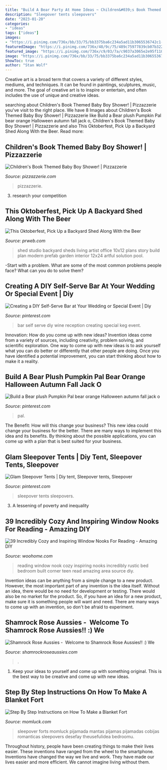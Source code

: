 ```yaml
---
title: "Build A Bear Party At Home Ideas ~ Children&#039;s Book Themed Baby Boy Shower!"
description: "Sleepover tents sleepovers"
date: "2023-01-20"
categories:
- "ideas"
tags: ["ideas"]
images:
- "https://i.pinimg.com/736x/bb/33/75/bb3375ba6c234a5ad11b3065536742c1--vineyard-wedding-kegs-at-wedding.jpg"
featuredImage: "https://i.pinimg.com/736x/48/9c/75/489c75977839cb07b322be97f1a51557.jpg"
featured_image: "https://i.pinimg.com/736x/c9/03/7a/c9037a3065e2e95f110a33c688058f70.jpg"
image: "https://i.pinimg.com/736x/bb/33/75/bb3375ba6c234a5ad11b3065536742c1--vineyard-wedding-kegs-at-wedding.jpg"
ShowToc: true
author: "Stan Wolf"
---
```



Creative art is a broad term that covers a variety of different styles, mediums, and techniques. It can be found in paintings, sculptures, music, and more. The goal of creative art is to inspire or entertain, and often includes the use of unique and creative ideas.

	

		
searching about Children&#039;s Book Themed Baby Boy Shower! | Pizzazzerie you've visit to the right place. We have 8 Images about Children&#039;s Book Themed Baby Boy Shower! | Pizzazzerie like Build a Bear plush Pumpkin Pal bear orange Halloween autumn fall jack o, Children&#039;s Book Themed Baby Boy Shower! | Pizzazzerie and also This Oktoberfest, Pick Up a Backyard Shed Along With the Beer. Read more:
		
    
## Children&#039;s Book Themed Baby Boy Shower! | Pizzazzerie

<img loading=lazy src="https://pizzazzerie.com/wp-content/uploads/2013/04/shower-5-r.jpg" onerror="this.onerror=null;this.src='https://tse2.mm.bing.net/th?id=OIP.OcZj39XSC0c3Log4wgVBFgHaLH&amp;pid=15.1';" alt="Children&#039;s Book Themed Baby Boy Shower! | Pizzazzerie">

_Source: pizzazzerie.com_

>pizzazzerie. 

	

3. research your competition 

    
## This Oktoberfest, Pick Up A Backyard Shed Along With The Beer

<img loading=lazy src="http://ww1.prweb.com/prfiles/2013/09/26/11165767/studio_shed_oktoberfest.jpg" onerror="this.onerror=null;this.src='https://tse2.mm.bing.net/th?id=OIP.DEqG6tfPRwZSaeKCVi90CQHaHp&amp;pid=15.1';" alt="This Oktoberfest, Pick Up a Backyard Shed Along With the Beer">

_Source: prweb.com_

>shed studio backyard sheds living artist office 10x12 plans story build plan modern prefab garden interior 12x24 artful solution pool. 

	

-Start with a problem. What are some of the most common problems people face? What can you do to solve them? 

    
## Creating A DIY Self-Serve Bar At Your Wedding Or Special Event | Diy

<img loading=lazy src="https://i.pinimg.com/736x/bb/33/75/bb3375ba6c234a5ad11b3065536742c1--vineyard-wedding-kegs-at-wedding.jpg" onerror="this.onerror=null;this.src='https://tse1.mm.bing.net/th?id=OIP.saoQM5cOaTatJmRVmwixNgHaLH&amp;pid=15.1';" alt="Creating a DIY Self-Serve Bar at Your Wedding or Special Event | Diy">

_Source: pinterest.com_

>bar self serve diy wine reception creating special keg event. 

	

Innovation: How do you come up with new ideas?
Invention ideas come from a variety of sources, including creativity, problem solving, and scientific exploration. One way to come up with new ideas is to ask yourself what you can do better or differently that other people are doing. Once you have identified a potential improvement, you can start thinking about how to make it a reality.

    
## Build A Bear Plush Pumpkin Pal Bear Orange Halloween Autumn Fall Jack O

<img loading=lazy src="https://i.pinimg.com/736x/48/9c/75/489c75977839cb07b322be97f1a51557.jpg" onerror="this.onerror=null;this.src='https://tse2.mm.bing.net/th?id=OIP.RXvqvWKR61Ip7JpWjqV9uwHaJ3&amp;pid=15.1';" alt="Build a Bear plush Pumpkin Pal bear orange Halloween autumn fall jack o">

_Source: pinterest.com_

>pal. 

	

The Benefit: How will this change your business?
This new idea could change your business for the better. There are many ways to implement this idea and its benefits. By thinking about the possible applications, you can come up with a plan that is best suited for your business.

    
## Glam Sleepover Tents | Diy Tent, Sleepover Tents, Sleepover

<img loading=lazy src="https://i.pinimg.com/736x/c9/03/7a/c9037a3065e2e95f110a33c688058f70.jpg" onerror="this.onerror=null;this.src='https://tse4.mm.bing.net/th?id=OIP.9UihzsQP10r9VW2f_2haOgHaJ3&amp;pid=15.1';" alt="Glam Sleepover Tents | Diy tent, Sleepover tents, Sleepover">

_Source: pinterest.com_

>sleepover tents sleepovers. 

	

3. A lessening of poverty and inequality 

    
## 39 Incredibly Cozy And Inspiring Window Nooks For Reading - Amazing DIY

<img loading=lazy src="http://www.woohome.com/wp-content/uploads/2013/10/Inspiring-Window-Reading-Nook-17.jpg" onerror="this.onerror=null;this.src='https://tse3.mm.bing.net/th?id=OIP.rC1YXZad2Y4mqAVXE5ultgHaJ4&amp;pid=15.1';" alt="39 Incredibly Cozy and Inspiring Window Nooks For Reading - Amazing DIY">

_Source: woohome.com_

>reading window nook cozy inspiring nooks incredibly rustic bed bedroom built corner teen read amazing area source diy. 

	

Invention ideas can be anything from a simple change to a new product. However, the most important part of any invention is the idea itself. Without an idea, there would be no need for development or testing. There would also be no market for the product. So, if you have an idea for a new product, make sure it is something people will want and need. There are many ways to come up with an invention, so don't be afraid to experiment.

    
## Shamrock Rose Aussies - ﻿﻿﻿ Welcome To Shamrock Rose Aussies!! :) We

<img loading=lazy src="http://shamrockroseaussies.com/yahoo_site_admin/assets/images/DSC_0789.124232618_std.JPG" onerror="this.onerror=null;this.src='https://tse1.mm.bing.net/th?id=OIP.sebjmXqADm-oD36V6t2aDwHaE-&amp;pid=15.1';" alt="Shamrock Rose Aussies - ﻿﻿﻿ Welcome to Shamrock Rose Aussies!! :) We">

_Source: shamrockroseaussies.com_

>. 

	

1. Keep your ideas to yourself and come up with something original. This is the best way to be creative and come up with new ideas.

    
## Step By Step Instructions On How To Make A Blanket Fort

<img loading=lazy src="https://momluck.com/wp-content/uploads/2016/05/blanket-fort.jpg" onerror="this.onerror=null;this.src='https://tse4.mm.bing.net/th?id=OIP.vy9_NTxlyw543dyqaE3CTwHaOq&amp;pid=15.1';" alt="Step By Step Instructions on How To Make a Blanket Fort">

_Source: momluck.com_

>sleepover forts momluck pijamada mantas pijamas pijamadas cobijas romanticas sleepovers desefay theusefulidea bedroomu. 

	

Throughout history, people have been creating things to make their lives easier. These inventions have ranged from the wheel to the smartphone. Inventions have changed the way we live and work. They have made our lives easier and more efficient. We cannot imagine living without them.

